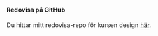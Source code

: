 #### Redovisa på GitHub

Du hittar mitt redovisa-repo för kursen design [här](https://github.com/willewilson/designv2).

